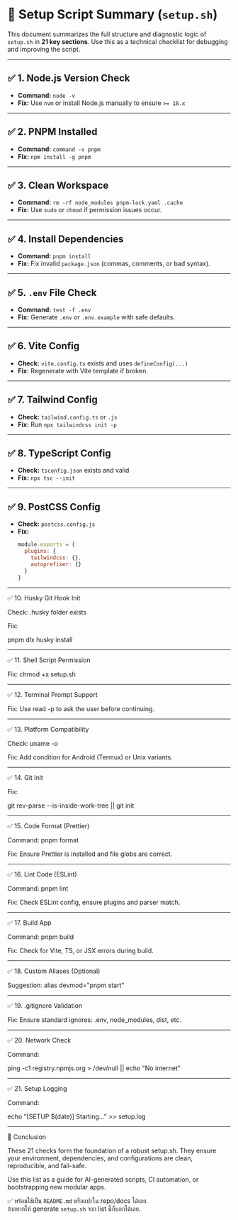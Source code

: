 # 🔧 Setup Script Summary (`setup.sh`)

This document summarizes the full structure and diagnostic logic of `setup.sh` in **21 key sections**. Use this as a technical checklist for debugging and improving the script.

---

## ✅ 1. Node.js Version Check
- **Command:** `node -v`
- **Fix:** Use `nvm` or install Node.js manually to ensure `>= 18.x`

---

## ✅ 2. PNPM Installed
- **Command:** `command -v pnpm`
- **Fix:** `npm install -g pnpm`

---

## ✅ 3. Clean Workspace
- **Command:** `rm -rf node_modules pnpm-lock.yaml .cache`
- **Fix:** Use `sudo` or `chmod` if permission issues occur.

---

## ✅ 4. Install Dependencies
- **Command:** `pnpm install`
- **Fix:** Fix invalid `package.json` (commas, comments, or bad syntax).

---

## ✅ 5. `.env` File Check
- **Command:** `test -f .env`
- **Fix:** Generate `.env` or `.env.example` with safe defaults.

---

## ✅ 6. Vite Config
- **Check:** `vite.config.ts` exists and uses `defineConfig(...)`
- **Fix:** Regenerate with Vite template if broken.

---

## ✅ 7. Tailwind Config
- **Check:** `tailwind.config.ts` or `.js`
- **Fix:** Run `npx tailwindcss init -p`

---

## ✅ 8. TypeScript Config
- **Check:** `tsconfig.json` exists and valid
- **Fix:** `npx tsc --init`

---

## ✅ 9. PostCSS Config
- **Check:** `postcss.config.js`
- **Fix:**
  ```js
  module.exports = {
    plugins: {
      tailwindcss: {},
      autoprefixer: {}
    }
  }


---

✅ 10. Husky Git Hook Init

Check: .husky folder exists

Fix:

pnpm dlx husky install



---

✅ 11. Shell Script Permission

Fix: chmod +x setup.sh



---

✅ 12. Terminal Prompt Support

Fix: Use read -p to ask the user before continuing.



---

✅ 13. Platform Compatibility

Check: uname -o

Fix: Add condition for Android (Termux) or Unix variants.



---

✅ 14. Git Init

Fix:

git rev-parse --is-inside-work-tree || git init



---

✅ 15. Code Format (Prettier)

Command: pnpm format

Fix: Ensure Prettier is installed and file globs are correct.



---

✅ 16. Lint Code (ESLint)

Command: pnpm lint

Fix: Check ESLint config, ensure plugins and parser match.



---

✅ 17. Build App

Command: pnpm build

Fix: Check for Vite, TS, or JSX errors during build.



---

✅ 18. Custom Aliases (Optional)

Suggestion: alias devmod="pnpm start"



---

✅ 19. .gitignore Validation

Fix: Ensure standard ignores: .env, node_modules, dist, etc.



---

✅ 20. Network Check

Command:

ping -c1 registry.npmjs.org > /dev/null || echo "No internet"



---

✅ 21. Setup Logging

Command:

echo "[SETUP $(date)] Starting..." >> setup.log



---

📌 Conclusion

These 21 checks form the foundation of a robust setup.sh. They ensure your environment, dependencies, and configurations are clean, reproducible, and fail-safe.

Use this list as a guide for AI-generated scripts, CI automation, or bootstrapping new modular apps.

✅ พร้อมใช้เป็น `README.md` หรือแปะใน repo/docs ได้เลย.  
ถ้าอยากให้ generate `setup.sh` จาก list นี้ก็บอกได้เลย.

